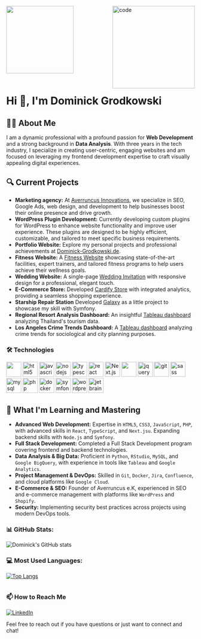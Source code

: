 <br>

<div>
 <img align="right" alt="code" height="220em" width="220em" src="https://i.giphy.com/media/v1.Y2lkPTc5MGI3NjExbmw0djl1c3V6aGZhNzV4N2t0dDBocjg4Z2d1MmYxMGZicGJlY2QyZSZlcD12MV9pbnRlcm5hbF9naWZfYnlfaWQmY3Q9cw/2wh8AaMZ2jtRseDQ3C/giphy.gif">
 <img align="center" height="180em" src="https://github-readme-stats.vercel.app/api/top-langs/?username=dominickgrodkowski&layout=compact&langs_count=7&theme=dark"/>
</div>

<br>

<div style="display: inline_block">

# Hi 👋, I'm Dominick Grodkowski


## 👨‍💻 About Me
I am a dynamic professional with a profound passion for **Web Development** and a strong background in **Data Analysis**. With three years in the tech industry, I specialize in creating user-centric, engaging websites and am focused on leveraging my frontend development expertise to craft visually appealing digital experiences.

## 🔍 Current Projects
- **Marketing agency:** At [Averruncus Innovations](https://averruncus-innovations.de/), we specialize in SEO, Google Ads, web design, and development to help businesses boost their online presence and drive growth.
- **WordPress Plugin Development:** Currently developing custom plugins for WordPress to enhance website functionality and improve user experience. These plugins are designed to be highly efficient, customizable, and tailored to meet specific business requirements.
- **Portfolio Website:** Explore my personal projects and professional achievements at [Dominick-Grodkowski.de](https://Dominick-Grodkowski.de).
- **Fitness Website:** A [Fitness Website](https://fitness-typescript-cw8.pages.dev/) showcasing state-of-the-art facilities, expert trainers, and tailored fitness programs to help users achieve their wellness goals.
- **Wedding Website:** A single-page [Wedding Invitation](http://dominickandaleenasaidyes.de/) with responsive design for a professional, elegant touch.
- **E-Commerce Store:** Developed [Cardify Store](https://cardify-store.de/) with integrated analytics, providing a seamless shopping experience.
- **Starship Repair Station** Developed [Galaxy](https://github.com/dominickgrodkowski/Galaxy) as a little project to showcase my skill with Symfony.
- **Regional Resort Analysis Dashboard:** An insightful [Tableau dashboard](https://public.tableau.com/app/profile/dominick.grodkowski/viz/RegionalResortAnalysisofThailandUpdatedVersion/RegionalResortAnalysisDashboardofThailand) analyzing Thailand's tourism data.
- **Los Angeles Crime Trends Dashboard:** A [Tableau dashboard](https://public.tableau.com/app/profile/dominick.grodkowski/viz/LosAngelesCrimeTrendsOverTime/Dashboard1) analyzing crime trends for sociological and city planning purposes.



### 🛠 Technologies
<p align="left">
  
  <img src="https://www.vectorlogo.zone/logos/getbootstrap/getbootstrap-icon.svg" width="40" height="40"/> 
  <img src="https://www.vectorlogo.zone/logos/w3_html5/w3_html5-icon.svg" alt="html5" width="40" height="40"/
  <img src="https://www.vectorlogo.zone/logos/w3_css/w3_css-official.svg" alt="css3" width="40" height="40"/> 
  <img src="https://www.vectorlogo.zone/logos/javascript/javascript-icon.svg" alt="javascript" width="40" height="40"/> 
  <img src="https://www.vectorlogo.zone/logos/nodejs/nodejs-icon.svg" alt="nodejs" width="40" height="40"/> 
  <img src="https://www.vectorlogo.zone/logos/typescriptlang/typescriptlang-icon.svg" alt="typescript" width="40" height="40"/>
  <img src="https://www.vectorlogo.zone/logos/reactjs/reactjs-icon.svg" alt="react" width="40" height="40"/>
  <img src="https://www.vectorlogo.zone/logos/nextjs/nextjs-icon.svg" alt="Next.js" width="40" height="40"/>
  <img src="https://www.vectorlogo.zone/logos/vitejsdev/vitejsdev-icon.svg" width="40" height="40"/>
  <img src="https://www.vectorlogo.zone/logos/jquery/jquery-icon.svg" alt="jquery" width="40" height="40"/>
  <img src="https://www.vectorlogo.zone/logos/git-scm/git-scm-icon.svg" alt="git" width="40" height="40"/>  
  <img src="https://www.vectorlogo.zone/logos/sass-lang/sass-lang-icon.svg" alt="sass" width="40" height="40"/> 
  <img src="https://www.vectorlogo.zone/logos/mysql/mysql-icon.svg" alt="mysql" width="40" height="40"/> 
  <img src="https://www.vectorlogo.zone/logos/php/php-icon.svg" alt="php" width="40" height="40"/> 
  <img src="https://www.vectorlogo.zone/logos/docker/docker-icon.svg" alt="docker" width="40" height="40"/> 
  <img src="https://www.vectorlogo.zone/logos/symfony/symfony-icon.svg" alt="symfony" width="40" height="40"/> 
  <img src="https://www.vectorlogo.zone/logos/wordpress/wordpress-icon.svg" alt="wordpress" width="40" height="40"/> 
  <img src="https://www.vectorlogo.zone/logos/jetbrains/jetbrains-icon.svg" alt="jetbrains" width="40" height="40"/> 
</p>


## 🌱 What I'm Learning and Mastering
- **Advanced Web Development:** Expertise in `HTML5`, `CSS3`, `JavaScript`, `PHP`, with advanced skills in `React`, `TypeScript`, and `Next.jsu`. Expanding backend skills with `Node.js` and `Symfony`.
- **Full Stack Development:** Completed a Full Stack Development program covering frontend and backend technologies.
- **Data Analysis & Big Data:** Proficient in `Python`, `RStudio`, `MySQL`, and `Google BigQuery`, with experience in tools like `Tableau` and `Google Analytics`.
- **Project Management & DevOps:** Skilled in `Git`, `Docker`, `Jira`, `Confluence`, and cloud platforms like `Google Cloud`.
- **E-Commerce & SEO:** Founder of Averruncus e.K, experienced in SEO and e-commerce management with platforms like `WordPress` and `Shopify`.
- **Security:** Implementing security best practices across projects using modern DevOps tools.



### 📊 GitHub Stats:
![Dominick's GitHub stats](https://github-readme-stats.vercel.app/api?username=dominickgrodkowski&amp;rank_icon=github)

### 💻 Most Used Languages:
[![Top Langs](https://github-readme-stats.vercel.app/api/top-langs/?username=dominickgrodkowski&layout=donut-vertical)](https://github.com/dominickgrodkowski/github-readme-stats)

<div style="display: flex; align-items: center; justify-content: space-between;">
  <div>
    <h3>📫 How to Reach Me</h3>
    <a href="https://www.linkedin.com/in/dominick-grodkowski/">
      <img src="https://img.shields.io/badge/LinkedIn-Dominick%20Grodkowski-blue?style=flat-square&logo=linkedin" alt="LinkedIn">
    </a>
    <p>Feel free to reach out if you have questions or just want to connect and chat!</p>
  </div>


<!-- <div>
    <img alt="giphy" height="220em" width="220em" src="https://i.giphy.com/media/v1.Y2lkPTc5MGI3NjExbHA4bHEzOGlib3VmOHlpOXlhODhhMm9zNjUwYzU5dGNudGx2YXc0YSZlcD12MV9pbnRlcm5hbF9naWZfYnlfaWQmY3Q9cw/M4NykXxUE0HAcK7UJ6/giphy.gif">
  </div>
</div>
-->


